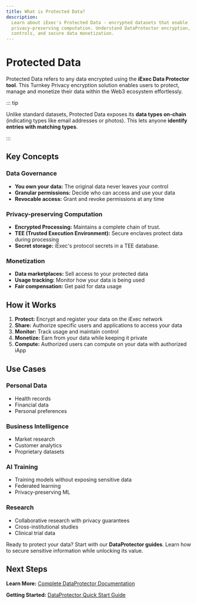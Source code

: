 ```yaml
---
title: What is Protected Data?
description:
  Learn about iExec's Protected Data - encrypted datasets that enable
  privacy-preserving computation. Understand DataProtector encryption, access
  controls, and secure data monetization.
---
```


<script setup>
import CardWithBorder from '@/components/CardWithBorder.vue';
import CardGrid from '@/components/CardGrid.vue';
import CardWithoutBorder from '@/components/CardWithoutBorder.vue';
import Container from '@/components/Container.vue';
</script>

# Protected Data

Protected Data refers to any data encrypted using the **iExec Data Protector
tool**. This Turnkey Privacy encryption solution enables users to protect,
manage and monetize their data within the Web3 ecosystem effortlessly.

::: tip <i></i>

Unlike standard datasets, Protected Data exposes its **data types on-chain**
(indicating types like email addresses or photos). This lets anyone **identify
entries with matching types**.

:::

## Key Concepts

### Data Governance

- **You own your data:** The original data never leaves your control
- **Granular permissions:** Decide who can access and use your data
- **Revocable access:** Grant and revoke permissions at any time

### Privacy-preserving Computation

- **Encrypted Processing:** Maintains a complete chain of trust.
- **TEE (Trusted Execution Environment):** Secure enclaves protect data during
  processing
- **Secret storage:** iExec's protocol secrets in a TEE database.

### Monetization

- **Data marketplaces:** Sell access to your protected data
- **Usage tracking:** Monitor how your data is being used
- **Fair compensation:** Get paid for data usage

## How it Works

<CardWithBorder>

1. **Protect:** Encrypt and register your data on the iExec network
2. **Share:** Authorize specific users and applications to access your data
3. **Monitor:** Track usage and maintain control
4. **Monetize:** Earn from your data while keeping it private
5. **Compute:** Authorized users can compute on your data with authorized iApp

</CardWithBorder>

## Use Cases

<CardGrid>
<CardWithoutBorder>
  
  ### Personal Data
  
  - Health records
  - Financial data
  - Personal preferences

</CardWithoutBorder>

<CardWithoutBorder>
  
  ### Business Intelligence
  - Market research
  - Customer analytics
  - Proprietary datasets

</CardWithoutBorder>

<CardWithoutBorder>
  
  ### AI Training
  - Training models without exposing sensitive data
  - Federated learning
  - Privacy-preserving ML

</CardWithoutBorder>

<CardWithoutBorder>
  
  ### Research
  - Collaborative research with privacy guarantees
  - Cross-institutional studies
  - Clinical trial data

</CardWithoutBorder>
</CardGrid>

<Container variant="success">

Ready to protect your data? Start with our **DataProtector guides**. Learn how
to secure sensitive information while unlocking its value.

</Container>

## Next Steps

<CardWithoutBorder>

**Learn More:** [Complete DataProtector Documentation](/guides/manage-data/manage-access)

**Getting Started:** [DataProtector Quick Start Guide](/references/dataProtector/getting-started)

</CardWithoutBorder>
